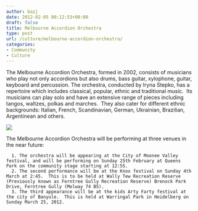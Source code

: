 ```yaml
---
author: bazj
date: 2012-02-05 00:12:53+00:00
draft: false
title: Melbourne Accordion Orchestra
type: post
url: /culture/melbourne-accordion-orchestra/
categories:
- Community
- Culture
---
```


The Melbourne Accordion Orchestra, formed in 2002, consists of musicians who play not only accordions but also drums, bass guitar, xylophone, guitar, keyboard and percussion. The orchestra, conducted by Iryna Stepko, has a repertoire which includes classical, popular, ethnic and traditional music.  Its musicians can play solo and have an extensive range of pieces including tangos, waltzes, polkas and marches.  They also cater for different ethnic backgrounds: Italian, French, Scandinavian, German, Ukrainian, Brazilian, Argentinean and others.

[![](http://www.ozeukes.com/wp-content/uploads/2012/02/Melbourne-Accordion-Orchestra.jpg)
](http://www.ozeukes.com/wp-content/uploads/2012/02/Melbourne-Accordion-Orchestra.jpg)

The Melbourne Accordion Orchestra will be performing at three venues in the near future:



	  1. The orchestra will be appearing at the City of Moonee Valley festival, and will be performing on Sunday 25th February at Queens Park on the community stage starting at 12:55.
	  2. The second performance will be at the Knox festival on Sunday 4th March at 2:45.  This is to be held at Wally Tew Recreation Reserve (Previously known as Ferntree Gully Recreation Reserve) Brenock Park Drive, Ferntree Gully (Melway 74 B5). 
	  3. The third appearance will be at the kids Arty Farty festival at the city of Banyule.  This is held at Warringal Park in Heidelberg on Sunday March 25, 2012. 

